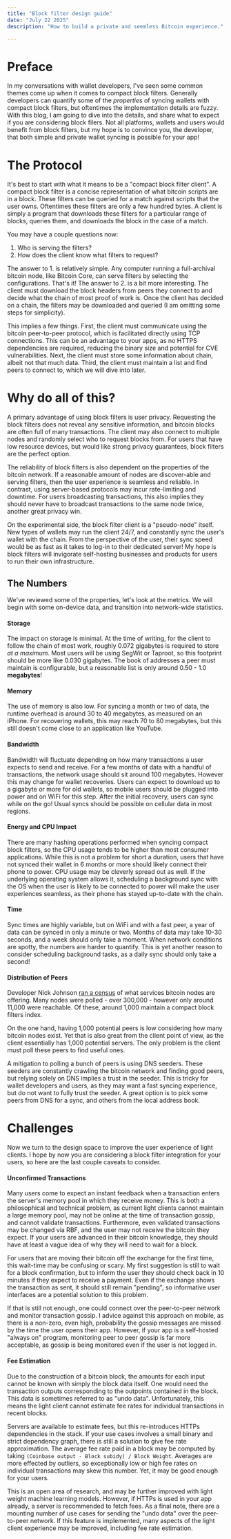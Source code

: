 ```yaml
---
title: "Block filter design guide"
date: "July 22 2025"
description: "How to build a private and seemless Bitcoin experience."

---
```


# Preface

In my conversations with wallet developers, I've seen some common themes come up when it comes to compact block filters. Generally developers can quantify some of the _properties_ of syncing wallets with compact block filters, but oftentimes the implementation details are fuzzy. With this blog, I am going to dive into the details, and share what to expect if you are considering block filers. Not all platforms, wallets and users would benefit from block filters, but my hope is to convince you, the developer, that both simple and private wallet syncing is possible for your app!

# The Protocol

It's best to start with what it means to be a "compact block filter client". A compact block filter is a concise representation of what bitcoin scripts are in a block. These filters can be queried for a match against scripts that the user owns. Oftentimes these filters are only a few hundred bytes. A client is simply a program that downloads these filters for a particular range of blocks, queries them, and downloads the block in the case of a match.

You may have a couple questions now:
1. Who is serving the filters?
2. How does the client know what filters to request?

The answer to 1. is relatively simple. Any computer running a full-archival bitcoin node, like Bitcoin Core, can serve filters by selecting the configurations. That's it! The answer to 2. is a bit more interesting. The client must download the block headers from peers they connect to and decide what the chain of most proof of work is. Once the client has decided on a chain, the filters may be downloaded and queried (I am omitting some steps for simplicity).

This implies a few things. First, the client must communicate using the bitcoin peer-to-peer protocol, which is facilitated directly using TCP connections. This can be an advantage to your apps, as no HTTPS dependencies are required, reducing the binary size and potential for CVE vulnerabilities. Next, the client must store some information about chain, albeit not that much data. Third, the client must maintain a list and find peers to connect to, which we will dive into later.

# Why do all of this?

A primary advantage of using block filters is user privacy. Requesting the block filters does not reveal any sensitive information, and bitcoin blocks are often full of many transactions. The client may also connect to multiple nodes and randomly select who to request blocks from. For users that have low resource devices, but would like strong privacy guarantees, block filters are the perfect option.

The reliability of block filters is also dependent on the properties of the bitcoin network. If a reasonable amount of nodes are discover-able and serving filters, then the user experience is seamless and reliable. In contrast, using server-based protocols may incur rate-limiting and downtime. For users broadcasting transactions, this also implies they should never have to broadcast transactions to the same node twice, another great privacy win.

On the experimental side, the block filter client is a "pseudo-node" itself. New types of wallets may run the client 24/7, and constantly sync the user's wallet with the chain. From the perspective of the user, their sync speed would be as fast as it takes to log-in to their dedicated server! My hope is block filters will invigorate self-hosting businesses and products for users to run their own infrastructure.

## The Numbers

We've reviewed some of the properties, let's look at the metrics. We will begin with some on-device data, and transition into network-wide statistics.

#### Storage

The impact on storage is minimal. At the time of writing, for the client to follow the chain of most work, roughly 0.072 gigabytes is required to store _at a maximum_. Most users will be using SegWit or Taproot, so this footprint should be more like 0.030 gigabytes. The book of addresses a peer must maintain is configurable, but a reasonable list is only around 0.50 - 1.0 **megabytes**!

#### Memory

The use of memory is also low. For syncing a month or two of data, the runtime overhead is around 30 to 40 megabytes, as measured on an iPhone. For recovering wallets, this may reach 70 to 80 megabytes, but this still doesn't come close to an application like YouTube.

#### Bandwidth

Bandwidth will fluctuate depending on how many transactions a user expects to send and receive. For a few months of data with a handful of transactions, the network usage should sit around 100 megabytes. However this may change for wallet recoveries. Users can expect to download up to a gigabyte or more for old wallets, so mobile users should be plugged into power and on WiFi for this step. After the initial recovery, users can sync while on the go! Usual syncs should be possible on cellular data in most regions.

#### Energy and CPU Impact

There are many hashing operations performed when syncing compact block filters, so the CPU usage tends to be higher than most consumer applications. While this is not a problem for short a duration, users that have not synced their wallet in 6 months or more should likely connect their phone to power. CPU usage may be cleverly spread out as well. If the underlying operating system allows it, scheduling a background sync with the OS when the user is likely to be connected to power will make the user experiences seamless, as their phone has stayed up-to-date with the chain.

#### Time

Sync times are highly variable, but on WiFi and with a fast peer, a year of data can be synced in only a minute or two. Months of data may take 10-30 seconds, and a week should only take a moment. When network conditions are spotty, the numbers are harder to quantify. This is yet another reason to consider scheduling background tasks, as a daily sync should only take a second!

#### Distribution of Peers

Developer Nick Johnson [ran a census](https://census.yonson.dev/) of what services bitcoin nodes are offering. Many nodes were polled - over 300,000 - however only around 11,000 were reachable. Of these, around 1,000 maintain a compact block filters index.

On the one hand, having 1,000 potential peers is low considering how many bitcoin nodes exist. Yet that is also great from the client point of view, as the client essentially has 1,000 potential servers. The only problem is the client must poll these peers to find useful ones.

A mitigation to polling a bunch of peers is using DNS seeders. These seeders are constantly crawling the bitcoin network and finding good peers, but relying solely on DNS implies a trust in the seeder. This is tricky for wallet developers and users, as they may want a fast syncing experience, but do not want to fully trust the seeder. A great option is to pick some peers from DNS for a sync, and others from the local address book.

# Challenges

Now we turn to the design space to improve the user experience of light clients. I hope by now you are considering a block filter integration for your users, so here are the last couple caveats to consider.

#### Unconfirmed Transactions

Many users come to expect an instant feedback when a transaction enters the server's memory pool in which they receive money. This is both a philosophical and technical problem, as current light clients cannot maintain a large memory pool, may not be online at the time of transaction gossip, and cannot validate transactions. Furthermore, even validated transactions may be changed via RBF, and the user may not receive the bitcoin they expect. If your users are advanced in their bitcoin knowledge, they should have at least a vague idea of why they will need to wait for a block.

For users that are moving their bitcoin off the exchange for the first time, this wait-time may be confusing or scary. My first suggestion is still to wait for a block confirmation, but to inform the user they should check back in 10 minutes if they expect to receive a payment. Even if the exchange shows the transaction as sent, it should still remain "pending", so informative user interfaces are a potential solution to this problem.

If that is still not enough, one could connect over the peer-to-peer network and monitor transaction gossip. I advice against this approach on mobile, as there is a non-zero, even high, probability the gossip messages are missed by the time the user opens their app. However, if your app is a self-hosted "always on" program, monitoring peer to peer gossip is far more acceptable, as gossip is being monitored even if the user is not logged in.

#### Fee Estimation

Due to the construction of a bitcoin block, the amounts for each input cannot be known with simply the block data itself. One would need the transaction outputs corresponding to the outpoints contained in the block. This data is sometimes referred to as "undo data". Unfortunately, this means the light client cannot estimate fee rates for individual transactions in recent blocks.

Servers are available to estimate fees, but this re-introduces HTTPs dependencies in the stack. If your use cases involves a small binary and strict dependency graph, there is still a solution to give fee rate approximation. The average fee rate paid in a block may be computed by taking `(Coinbase output - Block subidy) / Block Weight`. Averages are more effected by outliers, so exceptionally low or high fee rates on individual transactions may skew this number. Yet, it may be good enough for your users. 

This is an open area of research, and may be further improved with light weight machine learning models. However, if HTTPs is used in your app already, a server is recommended to fetch fees. As a final note, there are a mounting number of use cases for sending the "undo data" over the peer-to-peer network. If this feature is implemented, many aspects of the light client experience may be improved, including fee rate estimation.

